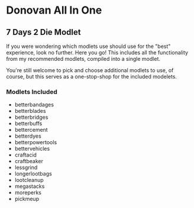 # Donovan All In One

## 7 Days 2 Die Modlet

If you were wondering which modlets use should use for the "best" experience, look no further. Here you go!
This includes all the functionality from my recommended modlets, compiled into a single modlet.

You're still welcome to pick and choose additional modlets to use, of course, but this serves as a one-stop-shop for the included modelets.

### Modlets Included

- betterbandages
- betterblades
- betterbridges
- betterbuffs
- bettercement
- betterdyes
- betterpowertools
- bettervehicles
- craftacid
- craftbeaker
- lessgrind
- longerlootbags
- lootcleanup
- megastacks
- moreperks
- pickmeup

